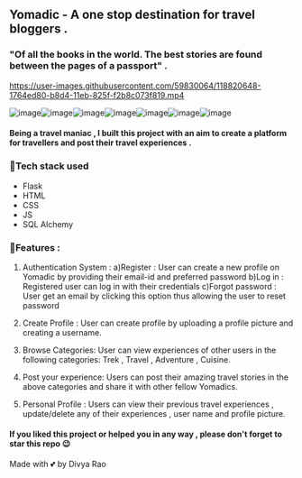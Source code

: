 ## Yomadic - A one stop destination for travel bloggers . 

### "Of all the books in the world. The best stories are found between the pages of a passport" . 


https://user-images.githubusercontent.com/59830064/118820648-1764ed80-b8d4-11eb-825f-f2b8c073f819.mp4

![image](https://img.shields.io/badge/Flask-000000?style=for-the-badge&logo=flask&logoColor=white)![image](https://img.shields.io/badge/HTML-239120?style=for-the-badge&logo=html5&logoColor=white)![image](https://img.shields.io/badge/CSS3-1572B6?style=for-the-badge&logo=css3&logoColor=white)![image](https://img.shields.io/badge/Bootstrap-563D7C?style=for-the-badge&logo=bootstrap&logoColor=white)![image](https://img.shields.io/badge/SQLite-07405E?style=for-the-badge&logo=sqlite&logoColor=white)![image](https://img.shields.io/badge/Git-F05032?style=for-the-badge&logo=git&logoColor=white)![image](https://img.shields.io/badge/Amazon_AWS-232F3E?style=for-the-badge&logo=amazon-aws&logoColor=white)

####  Being a travel maniac , I built this project with an aim to create a platform for travellers and post their travel experiences .

### 📌Tech stack used 

- Flask 
-  HTML 
-  CSS
-  JS 
-  SQL Alchemy

### 📌Features :

1. Authentication System :
a)Register : User can create a new profile on Yomadic by providing their email-id and preferred password
b)Log in : Registered user can log in with their credentials
c)Forgot password : User get an email by clicking this option thus allowing the user to reset password

2. Create Profile :
User can create profile by uploading a profile picture and creating a username.

3. Browse Categories:
User can view experiences of other users in the following categories: Trek , Travel , Adventure , Cuisine.

4. Post your experience:
Users can post their amazing travel stories in the above categories and share it with other fellow Yomadics.

5. Personal Profile :
Users can view their previous travel experiences , update/delete any of their experiences , user name and profile picture.


#### If you liked this project or helped you in any way , please don't forget to star this repo 😉

Made with 💕 by Divya Rao
